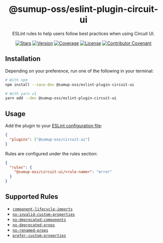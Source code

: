 <div align="center">

# @sumup-oss/eslint-plugin-circuit-ui

ESLint rules to help users follow best practices when using Circuit UI.

[![Stars](https://img.shields.io/github/stars/sumup-oss/circuit-ui?style=social)](https://github.com/sumup-oss/circuit-ui/) [![Version](https://img.shields.io/npm/v/@sumup-oss/eslint-plugin-circuit-ui)](https://www.npmjs.com/package/@sumup-oss/eslint-plugin-circuit-ui) [![Coverage](https://img.shields.io/codecov/c/github/sumup-oss/circuit-ui)](https://codecov.io/gh/sumup-oss/circuit-ui) [![License](https://img.shields.io/badge/license--lightgrey.svg)](https://github.com/sumup-oss/circuit-ui/tree/main/packages/eslint-plugin-circuit-ui/LICENSE) [![Contributor Covenant](https://img.shields.io/badge/Contributor%20Covenant-v2.1%20adopted-ff69b4.svg)](https://github.com/sumup-oss/circuit-ui/tree/main/CODE_OF_CONDUCT.md)

</div>

## Installation

Depending on your preference, run one of the following in your terminal:

```sh
# With npm
npm install --save-dev @sumup-oss/eslint-plugin-circuit-ui

# With yarn v1
yarn add --dev @sumup-oss/eslint-plugin-circuit-ui
```

## Usage

Add the plugin to your [ESLint configuration file](https://eslint.org/docs/latest/use/configure/configuration-files):

```json
{
  "plugins": ["@sumup-oss/circuit-ui"]
}
```

Rules are configured under the rules section:

```json
{
  "rules": {
    "@sumup-oss/circuit-ui/<rule-name>": "error"
  }
}
```

## Supported Rules

- [`component-lifecycle-imports`](https://github.com/sumup-oss/circuit-ui/tree/main/packages/eslint-plugin-circuit-ui/component-lifecycle-imports)
- [`no-invalid-custom-properties`](https://github.com/sumup-oss/circuit-ui/tree/main/packages/eslint-plugin-circuit-ui/no-invalid-custom-properties)
- [`no-deprecated-components`](https://github.com/sumup-oss/circuit-ui/tree/main/packages/eslint-plugin-circuit-ui/no-deprecated-components)
- [`no-deprecated-props`](https://github.com/sumup-oss/circuit-ui/tree/main/packages/eslint-plugin-circuit-ui/no-deprecated-props)
- [`no-renamed-props`](https://github.com/sumup-oss/circuit-ui/tree/main/packages/eslint-plugin-circuit-ui/no-renamed-props)
- [`prefer-custom-properties`](https://github.com/sumup-oss/circuit-ui/tree/main/packages/eslint-plugin-circuit-ui/prefer-custom-properties)
